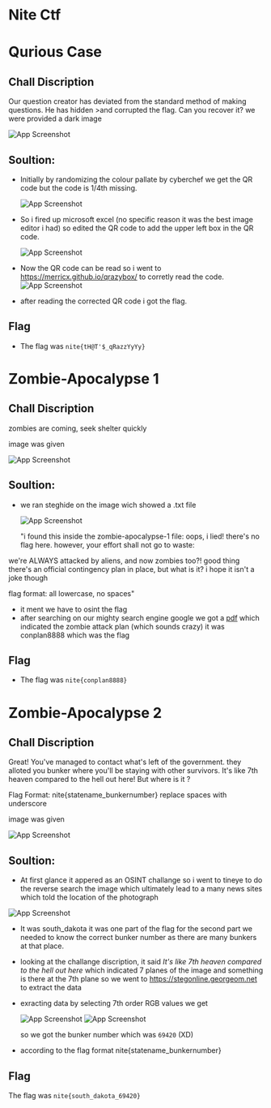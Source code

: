 # Nite Ctf


# Qurious Case
## Chall Discription
   Our question creator has deviated from the standard method of making questions. He has hidden >and corrupted the flag. Can you recover it?
   we were provided a dark image


 ![App Screenshot](https://github.com/ayushvarma000ooo/Nite-Ctf/blob/main/HelloDarknessMyOldFriend%20(1).png)
 
## Soultion:
- Initially by randomizing the colour pallate by cyberchef we get the QR code but the code is 1/4th missing.
  
  ![App Screenshot](https://github.com/ayushvarma000ooo/Nite-Ctf/blob/main/download%20(1).png)
  
- So i fired up microsoft excel (no specific reason it was the best image editor i had) so edited the QR code to add the upper left box in the QR code.
  <!---![App Screenshot](https://github.com/ayushvarma000ooo/Nite-Ctf/blob/main/QR%20code%20excel.PNG)--->
  ![App Screenshot](https://github.com/ayushvarma000ooo/Nite-Ctf/blob/main/QR%20code%20excel.PNG)
- Now the QR code can be read so i went to https://merricx.github.io/qrazybox/ to corretly read the code.
  ![App Screenshot](https://github.com/ayushvarma000ooo/Nite-Ctf/blob/main/Qurious%20case.PNG)
- after reading the corrected QR code i got the flag.
## Flag
- The flag was ```nite{tH@T'$_qRazzYyYy}```

# Zombie-Apocalypse 1
## Chall Discription
   zombies are coming, seek shelter quickly
   
   image was given
   
   ![App Screenshot](https://github.com/ayushvarma000ooo/Nite-Ctf/blob/main/Zombie-Apocalypse%201/1%20zombies.jpg)
   
## Soultion:
- we ran steghide on the image wich showed a .txt file
 
  ![App Screenshot](https://github.com/ayushvarma000ooo/Nite-Ctf/blob/main/Zombie-Apocalypse%201/unknown%20(1).png)
  
  "i found this inside the zombie-apocalypse-1 file:
oops, i lied! there's no flag here. however, your effort shall not go to waste:

we're ALWAYS attacked by aliens, and now zombies too?!
good thing there's an official contingency plan in place, but what is it? i hope it isn't a joke though

flag format: all lowercase, no spaces"
- it ment we have to osint the flag 
- after searching on our mighty search engine google we got a [pdf](https://www.stratcom.mil/Portals/8/Documents/FOIA/CONPLAN_8888-11.pdf?ver=2016-10-17-114016-887) which indicated the zombie attack plan (which sounds crazy) it was conplan8888 which was the flag

## Flag
- The flag was ```nite{conplan8888}```

# Zombie-Apocalypse 2
## Chall Discription

Great! You've managed to contact what's left of the government. they alloted you bunker where you'll be staying with other survivors. It's like 7th heaven compared to the hell out here! But where is it ?

Flag Format: nite{statename_bunkernumber} replace spaces with underscore

image was given

![App Screenshot](https://github.com/ayushvarma000ooo/Nite-Ctf/blob/main/Zombie-Apocalypse%202/chal_file.jpg)

## Soultion:
- At first glance it appered as an OSINT challange so i went to tineye to do the reverse search the image which ultimately lead to a many news sites which told the location of the photograph

 ![App Screenshot](https://github.com/ayushvarma000ooo/Nite-Ctf/blob/main/Zombie-Apocalypse%202/Capture.PNG)
 
- It was south_dakota it was one part of the flag for the second part we needed to know the correct bunker number as there are many bunkers at that place.
- looking at the challange discription, it said _It's like 7th heaven compared to the hell out here_ which indicated 7 planes of the image and something is there at the 7th plane so we went to https://stegonline.georgeom.net to extract the data
- exracting data by selecting 7th order RGB values we get  
 
  ![App Screenshot](https://github.com/ayushvarma000ooo/Nite-Ctf/blob/main/Zombie-Apocalypse%202/Capture1.PNG)
  ![App Screenshot](https://github.com/ayushvarma000ooo/Nite-Ctf/blob/main/Zombie-Apocalypse%202/Capture%202.PNG)
 
  so we got the bunker number which was ```69420``` (XD)
- according to the flag format nite{statename_bunkernumber}

## Flag
The flag was ```nite{south_dakota_69420}```



  
   

